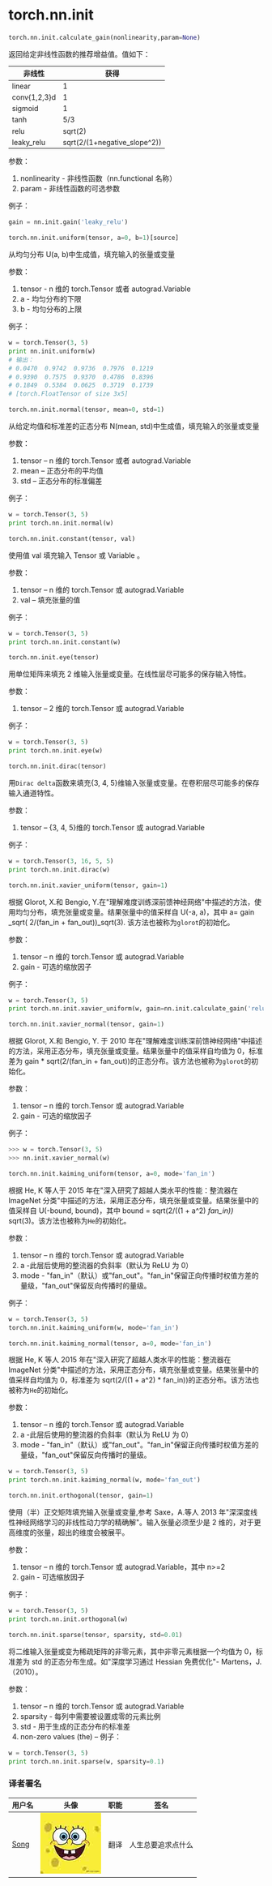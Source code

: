 # torch.nn.init

```py
torch.nn.init.calculate_gain(nonlinearity,param=None) 
```

返回给定非线性函数的推荐增益值。值如下：

| 非线性 | 获得 |
| --- | --- |
| linear | 1 |
| conv{1,2,3}d | 1 |
| sigmoid | 1 |
| tanh | 5/3 |
| relu | sqrt(2) |
| leaky_relu | sqrt(2/(1+negative_slope^2)) |

参数：

1.  nonlinearity - 非线性函数（nn.functional 名称）
2.  param - 非线性函数的可选参数

例子：

```py
gain = nn.init.gain('leaky_relu') 
```

```py
torch.nn.init.uniform(tensor, a=0, b=1)[source] 
```

从均匀分布 U(a, b)中生成值，填充输入的张量或变量

参数：

1.  tensor - n 维的 torch.Tensor 或者 autograd.Variable
2.  a - 均匀分布的下限
3.  b - 均匀分布的上限

例子：

```py
w = torch.Tensor(3, 5)
print nn.init.uniform(w)
# 输出： 
# 0.0470  0.9742  0.9736  0.7976  0.1219
# 0.9390  0.7575  0.9370  0.4786  0.8396
# 0.1849  0.5384  0.0625  0.3719  0.1739
# [torch.FloatTensor of size 3x5] 
```

```py
torch.nn.init.normal(tensor, mean=0, std=1) 
```

从给定均值和标准差的正态分布 N(mean, std)中生成值，填充输入的张量或变量

参数：

1.  tensor – n 维的 torch.Tensor 或者 autograd.Variable
2.  mean – 正态分布的平均值
3.  std – 正态分布的标准偏差

例子：

```py
w = torch.Tensor(3, 5)
print torch.nn.init.normal(w) 
```

```py
torch.nn.init.constant(tensor, val) 
```

使用值 val 填充输入 Tensor 或 Variable 。

参数：

1.  tensor – n 维的 torch.Tensor 或 autograd.Variable
2.  val – 填充张量的值

例子：

```py
w = torch.Tensor(3, 5)
print torch.nn.init.constant(w) 
```

```py
torch.nn.init.eye(tensor) 
```

用单位矩阵来填充 2 维输入张量或变量。在线性层尽可能多的保存输入特性。

参数：

1.  tensor – 2 维的 torch.Tensor 或 autograd.Variable

例子：

```py
w = torch.Tensor(3, 5)
print torch.nn.init.eye(w) 
```

```py
torch.nn.init.dirac(tensor) 
```

用`Dirac delta`函数来填充{3, 4, 5}维输入张量或变量。在卷积层尽可能多的保存输入通道特性。

参数：

1.  tensor – {3, 4, 5}维的 torch.Tensor 或 autograd.Variable

例子：

```py
w = torch.Tensor(3, 16, 5, 5)
print torch.nn.init.dirac(w) 
```

```py
torch.nn.init.xavier_uniform(tensor, gain=1) 
```

根据 Glorot, X.和 Bengio, Y.在"理解难度训练深前馈神经网络"中描述的方法，使用均匀分布，填充张量或变量。结果张量中的值采样自 U(-a, a)，其中 a= gain _sqrt( 2/(fan_in + fan_out))_sqrt(3). 该方法也被称为`glorot`的初始化。

参数：

1.  tensor – n 维的 torch.Tensor 或 autograd.Variable
2.  gain - 可选的缩放因子

例子：

```py
w = torch.Tensor(3, 5)
print torch.nn.init.xavier_uniform(w, gain=nn.init.calculate_gain('relu')) 
```

```py
torch.nn.init.xavier_normal(tensor, gain=1) 
```

根据 Glorot, X.和 Bengio, Y. 于 2010 年在"理解难度训练深前馈神经网络"中描述的方法，采用正态分布，填充张量或变量。结果张量中的值采样自均值为 0，标准差为 gain * sqrt(2/(fan_in + fan_out))的正态分布。该方法也被称为`glorot`的初始化。

参数：

1.  tensor – n 维的 torch.Tensor 或 autograd.Variable
2.  gain - 可选的缩放因子

例子：

```py
>>> w = torch.Tensor(3, 5)
>>> nn.init.xavier_normal(w) 
```

```py
torch.nn.init.kaiming_uniform(tensor, a=0, mode='fan_in') 
```

根据 He, K 等人于 2015 年在"深入研究了超越人类水平的性能：整流器在 ImageNet 分类"中描述的方法，采用正态分布，填充张量或变量。结果张量中的值采样自 U(-bound, bound)，其中 bound = sqrt(2/((1 + a^2) *fan_in))* sqrt(3)。该方法也被称为`He`的初始化。

参数：

1.  tensor – n 维的 torch.Tensor 或 autograd.Variable
2.  a -此层后使用的整流器的负斜率（默认为 ReLU 为 0）
3.  mode - "fan_in"（默认）或"fan_out"。"fan_in"保留正向传播时权值方差的量级，"fan_out"保留反向传播时的量级。

例子：

```py
w = torch.Tensor(3, 5)
torch.nn.init.kaiming_uniform(w, mode='fan_in') 
```

```py
torch.nn.init.kaiming_normal(tensor, a=0, mode='fan_in') 
```

根据 He, K 等人 2015 年在"深入研究了超越人类水平的性能：整流器在 ImageNet 分类"中描述的方法，采用正态分布，填充张量或变量。结果张量中的值采样自均值为 0，标准差为 sqrt(2/((1 + a^2) * fan_in))的正态分布。该方法也被称为`He`的初始化。

参数：

1.  tensor – n 维的 torch.Tensor 或 autograd.Variable
2.  a -此层后使用的整流器的负斜率（默认为 ReLU 为 0）
3.  mode - "fan_in"（默认）或"fan_out"。"fan_in"保留正向传播时权值方差的量级，"fan_out"保留反向传播时的量级。

```py
w = torch.Tensor(3, 5)
print torch.nn.init.kaiming_normal(w, mode='fan_out') 
```

```py
torch.nn.init.orthogonal(tensor, gain=1) 
```

使用（半）正交矩阵填充输入张量或变量,参考 Saxe，A.等人 2013 年"深深度线性神经网络学习的非线性动力学的精确解"。输入张量必须至少是 2 维的，对于更高维度的张量，超出的维度会被展平。

参数：

1.  tensor – n 维的 torch.Tensor 或 autograd.Variable，其中 n>=2
2.  gain - 可选缩放因子

例子：

```py
w = torch.Tensor(3, 5)
print torch.nn.init.orthogonal(w) 
```

```py
torch.nn.init.sparse(tensor, sparsity, std=0.01) 
```

将二维输入张量或变为稀疏矩阵的非零元素，其中非零元素根据一个均值为 0，标准差为 std 的正态分布生成。如"深度学习通过 Hessian 免费优化"- Martens，J.（2010）。

参数：

1.  tensor – n 维的 torch.Tensor 或 autograd.Variable
2.  sparsity - 每列中需要被设置成零的元素比例
3.  std - 用于生成的正态分布的标准差
4.  non-zero values (the) – 例子：

```py
w = torch.Tensor(3, 5)
print torch.nn.init.sparse(w, sparsity=0.1) 
```

### 译者署名

| 用户名 | 头像 | 职能 | 签名 |
| --- | --- | --- | --- |
| [Song](https://ptorch.com) | ![](img/2018033000352689884.jpeg) | 翻译 | 人生总要追求点什么 |